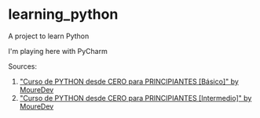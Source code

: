 # learning_python

A project to learn Python 

I'm playing here with PyCharm

Sources:

1. ["Curso de PYTHON desde CERO para PRINCIPIANTES [Básico]" by MoureDev](https://youtu.be/Kp4Mvapo5kc)
2. ["Curso de PYTHON desde CERO para PRINCIPIANTES [Intermedio]" by MoureDev](https://youtu.be/TbcEqkabAWU)
